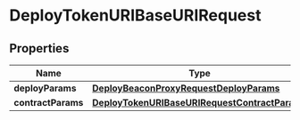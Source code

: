

# DeployTokenURIBaseURIRequest


## Properties

| Name | Type | Description | Notes |
|------------ | ------------- | ------------- | -------------|
|**deployParams** | [**DeployBeaconProxyRequestDeployParams**](DeployBeaconProxyRequestDeployParams.md) |  |  |
|**contractParams** | [**DeployTokenURIBaseURIRequestContractParams**](DeployTokenURIBaseURIRequestContractParams.md) |  |  |



